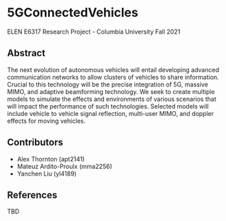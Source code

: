# 5GConnectedVehicles
ELEN E6317 Research Project - Columbia University Fall 2021

## Abstract
The next evolution of autonomous vehicles will entail developing advanced communication networks to allow clusters of vehicles to share information. Crucial to this technology will be the precise integration of 5G, massive MIMO, and adaptive beamforming technology. We seek to create multiple models to simulate the effects and environments of various scenarios that will impact the performance of such technologies. Selected models will include vehicle to vehicle signal reflection, multi-user MIMO, and doppler effects for moving vehicles.

## Contributors
* Alex Thornton           (apt2141)	
* Mateuz Ardito-Proulx    (mma2256)
* Yanchen Liu             (yl4189)

## References
TBD
